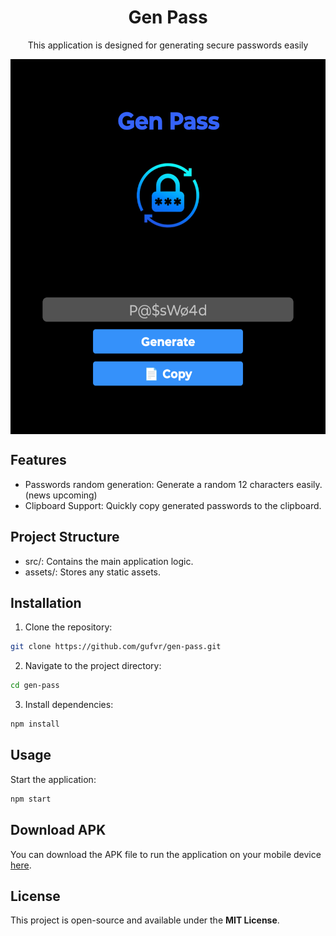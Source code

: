 <h1 align="center">Gen Pass</h1>

<p align="center">
  This application is designed for generating secure passwords easily
</p>
<div align="center">
    <img src="./assets/genPass-wpp.png" alt="Description of the image" style="vertical-align: middle;" height="600">
</div>


## Features
- Passwords random generation: Generate a random 12 characters easily. (news upcoming)
- Clipboard Support: Quickly copy generated passwords to the clipboard.

## Project Structure
- src/: Contains the main application logic.
- assets/: Stores any static assets.

## Installation
1. Clone the repository:
``` bash
git clone https://github.com/gufvr/gen-pass.git
```
2. Navigate to the project directory:
``` bash
cd gen-pass
```
3. Install dependencies:
``` bash
npm install
```

## Usage
Start the application:
``` bash
npm start
```

## Download APK
You can download the APK file to run the application on your mobile device [here](https://drive.google.com/file/d/1xRB5PD9G7-AxHMBkOxH1bKn7wMk8NOon/view?usp=drive_link).

## License
This project is open-source and available under the **MIT License**.
